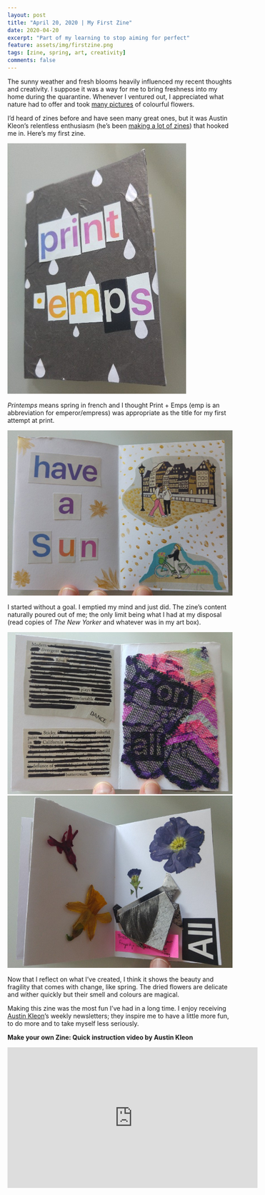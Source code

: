 ```yaml
---	
layout: post	
title: "April 20, 2020 | My First Zine"	
date: 2020-04-20	
excerpt: "Part of my learning to stop aiming for perfect"	
feature: assets/img/firstzine.png	
tags: [zine, spring, art, creativity]	
comments: false	
---	
```

The sunny weather and fresh blooms heavily influenced my recent thoughts and creativity. I suppose it was a way for me to bring freshness into my home during the quarantine. Whenever I ventured out, I appreciated what nature had to offer and took [many pictures](/flowers/) of colourful flowers. 

I’d heard of zines before and have seen many great ones, but it was Austin Kleon’s relentless enthusiasm (he’s been <a target="_blank" href="https://austinkleon.com/2020/04/09/a-flock-of-30-zines/">making a lot of zines</a>) that hooked me in. Here’s my first zine.

![Printemps zine](/assets/img/zinecover.jpg)

*Printemps* means spring in french and I thought Print + Emps (emp is an abbreviation for emperor/empress) was appropriate as the title for my first attempt at print. 

![Printemps zine inside](/assets/img/zinepage12.jpg)  

I started without a goal. I emptied my mind and just did. The zine’s content naturally poured out of me; the only limit being what I had at my disposal (read copies of *The New Yorker* and whatever was in my art box). 

![Printemps zine inside centerfold](/assets/img/zinepage34.jpg)  
![Printemps zine end](/assets/img/zinepage56.jpg)  

Now that I reflect on what I’ve created, I think it shows the beauty and fragility that comes with change, like spring. The dried flowers are delicate and wither quickly but their smell and colours are magical.

Making this zine was the most fun I’ve had in a long time. I enjoy receiving <a target="_blank" href="https://austinkleon.com">Austin Kleon</a>’s weekly newsletters; they inspire me to have a little more fun, to do more and to take myself less seriously.

**Make your own Zine: Quick instruction video by Austin Kleon**

<iframe width="560" height="315" src="https://www.youtube.com/embed/ab4O9SWNl9g" frameborder="0" allow="accelerometer; autoplay; encrypted-media; gyroscope; picture-in-picture" allowfullscreen></iframe>

